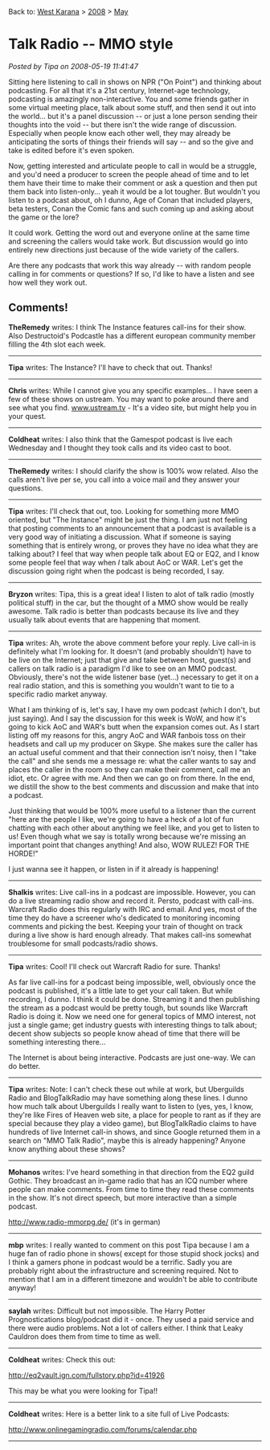 Back to: [West Karana](/posts/westkarana.md) > [2008](/posts/2008/westkarana.md) > [May](./westkarana.md)
# Talk Radio -- MMO style

*Posted by Tipa on 2008-05-19 11:41:47*

Sitting here listening to call in shows on NPR ("On Point") and thinking about podcasting. For all that it's a 21st century, Internet-age technology, podcasting is amazingly non-interactive. You and some friends gather in some virtual meeting place, talk about some stuff, and then send it out into the world... but it's a panel discussion -- or just a lone person sending their thoughts into the void -- but there isn't the wide range of discussion. Especially when people know each other well, they may already be anticipating the sorts of things their friends will say -- and so the give and take is edited before it's even spoken.

Now, getting interested and articulate people to call in would be a struggle, and you'd need a producer to screen the people ahead of time and to let them have their time to make their comment or ask a question and then put them back into listen-only... yeah it would be a lot tougher. But wouldn't you listen to a podcast about, oh I dunno, Age of Conan that included players, beta testers, Conan the Comic fans and such coming up and asking about the game or the lore?

It could work. Getting the word out and everyone online at the same time and screening the callers would take work. But discussion would go into entirely new directions just because of the wide variety of the callers.

Are there any podcasts that work this way already -- with random people calling in for comments or questions? If so, I'd like to have a listen and see how well they work out.

## Comments!

**TheRemedy** writes: I think The Instance features call-ins for their show. Also Destructoid's Podcastle has a different european community member filling the 4th slot each week.

---

**Tipa** writes: The Instance? I'll have to check that out. Thanks!

---

**Chris** writes: While I cannot give you any specific examples... I have seen a few of these shows on ustream. You may want to poke around there and see what you find. www.ustream.tv - It's a video site, but might help you in your quest.

---

**Coldheat** writes: I also think that the Gamespot podcast is live each Wednesday and I thought they took calls and its video cast to boot.

---

**TheRemedy** writes: I should clarify the show is 100% wow related. Also the calls aren't live per se, you call into a voice mail and they answer your questions.

---

**Tipa** writes: I'll check that out, too. Looking for something more MMO oriented, but "The Instance" might be just the thing. I am just not feeling that posting comments to an announcement that a podcast is available is a very good way of initiating a discussion. What if someone is saying something that is entirely wrong, or proves they have no idea what they are talking about? I feel that way when people talk about EQ or EQ2, and I know some people feel that way when *I* talk about AoC or WAR. Let's get the discussion going right when the podcast is being recorded, I say.

---

**Bryzon** writes: Tipa, this is a great idea! I listen to alot of talk radio (mostly political stuff) in the car, but the thought of a MMO show would be really awesome. Talk radio is better than podcasts because its live and they usually talk about events that are happening that moment.

---

**Tipa** writes: Ah, wrote the above comment before your reply. Live call-in is definitely what I'm looking for. It doesn't (and probably shouldn't) have to be live on the Internet; just that give and take between host, guest(s) and callers on talk radio is a paradigm I'd like to see on an MMO podcast. Obviously, there's not the wide listener base (yet...) necessary to get it on a real radio station, and this is something you wouldn't want to tie to a specific radio market anyway.

What I am thinking of is, let's say, I have my own podcast (which I don't, but just saying). And I say the discussion for this week is WoW, and how it's going to kick AoC and WAR's butt when the expansion comes out. As I start listing off my reasons for this, angry AoC and WAR fanbois toss on their headsets and call up my producer on Skype. She makes sure the caller has an actual useful comment and that their connection isn't noisy, then I "take the call" and she sends me a message re: what the caller wants to say and places the caller in the room so they can make their comment, call me an idiot, etc. Or agree with me. And then we can go on from there. In the end, we distill the show to the best comments and discussion and make that into a podcast.

Just thinking that would be 100% more useful to a listener than the current "here are the people I like, we're going to have a heck of a lot of fun chatting with each other about anything we feel like, and you get to listen to us! Even though what we say is totally wrong because we're missing an important point that changes anything! And also, WOW RULEZ! FOR THE HORDE!"

I just wanna see it happen, or listen in if it already is happening!

---

**Shalkis** writes: Live call-ins in a podcast are impossible. However, you can do a live streaming radio show and record it. Persto, podcast with call-ins. Warcraft Radio does this regularly with IRC and email. And yes, most of the time they do have a screener who's dedicated to monitoring incoming comments and picking the best. Keeping your train of thought on track during a live show is hard enough already. That makes call-ins somewhat troublesome for small podcasts/radio shows.

---

**Tipa** writes: Cool! I'll check out Warcraft Radio for sure. Thanks!

As far live call-ins for a podcast being impossible, well, obviously once the podcast is published, it's a little late to get your call taken. But while recording, I dunno. I think it could be done. Streaming it and then publishing the stream as a podcast would be pretty tough, but sounds like Warcraft Radio is doing it. Now we need one for general topics of MMO interest, not just a single game; get industry guests with interesting things to talk about; decent show subjects so people know ahead of time that there will be something interesting there...

The Internet is about being interactive. Podcasts are just one-way. We can do better.

---

**Tipa** writes: Note: I can't check these out while at work, but Uberguilds Radio and BlogTalkRadio may have something along these lines. I dunno how much talk about Uberguilds I really want to listen to (yes, yes, I know, they're like Fires of Heaven web site, a place for people to rant as if they are special because they play a video game), but BlogTalkRadio claims to have hundreds of live Internet call-in shows, and since Google returned them in a search on "MMO Talk Radio", maybe this is already happening? Anyone know anything about these shows?

---

**Mohanos** writes: I've heard something in that direction from the EQ2 guild Gothic. They broadcast an in-game radio that has an ICQ number where people can make comments. From time to time they read these comments in the show. It's not direct speech, but more interactive than a simple podcast. 

http://www.radio-mmorpg.de/ (it's in german)

---

**mbp** writes: I really wanted to comment on this post Tipa because I am a huge fan of radio phone in shows( except for those stupid shock jocks) and I think a gamers phone in podcast would be a terrific. Sadly you are probably right about the infrastructure and screening required. Not to mention that I am in a different timezone and wouldn't be able to contribute anyway!

---

**saylah** writes: Difficult but not impossible. The Harry Potter Prognostications blog/podcast did it - once. They used a paid service and there were audio problems. Not a lot of callers either. I think that Leaky Cauldron does them from time to time as well.

---

**Coldheat** writes: Check this out:

http://eq2vault.ign.com/fullstory.php?id=41926

This may be what you were looking for Tipa!!



---

**Coldheat** writes: Here is a better link to a site full of Live Podcasts:

http://www.onlinegamingradio.com/forums/calendar.php

---

